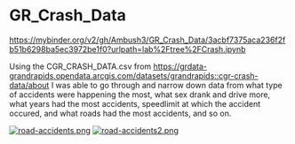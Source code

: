 # GR_Crash_Data
https://mybinder.org/v2/gh/Ambush3/GR_Crash_Data/3acbf7375aca236f2fb51b6298ba5ec3972be1f0?urlpath=lab%2Ftree%2FCrash.ipynb

Using the CGR_CRASH_DATA.csv from https://grdata-grandrapids.opendata.arcgis.com/datasets/grandrapids::cgr-crash-data/about
I was able to go through and narrow down data from what type of accidents were happening the most, what sex drank and drive more,  
what years had the most accidents, speedlimit at which the accident occured, and what roads had the most accidents, and so on.  


[![road-accidents.png](https://i.postimg.cc/vH3TxMtv/road-accidents.png)](https://postimg.cc/8jfNx23F)
[![road-accidents2.png](https://i.postimg.cc/ryHYVRvG/road-accidents2.png)](https://postimg.cc/s1pJKxf1)
